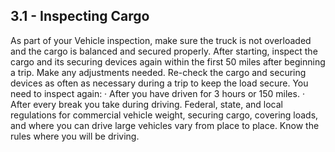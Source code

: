 ## 3.1 - Inspecting Cargo
As part of your Vehicle inspection, make sure the truck is not overloaded and the cargo is balanced and secured properly. After starting, inspect the cargo and its securing devices again within the first 50 miles after beginning a trip. Make any adjustments needed. Re-check the cargo and securing devices as often as necessary during a trip to keep the load secure. You need to inspect again:
· After you have driven for 3 hours or 150 miles.
· After every break you take during driving.
Federal, state, and local regulations for commercial vehicle weight, securing cargo, covering loads, and where you can drive large vehicles vary from place to place. Know the rules where you will be driving.